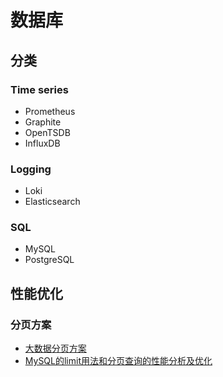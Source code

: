# 数据库

## 分类

### Time series

- Prometheus
- Graphite
- OpenTSDB
- InfluxDB

### Logging

- Loki
- Elasticsearch

### SQL

- MySQL
- PostgreSQL

## 性能优化

### 分页方案

- [大数据分页方案](https://segmentfault.com/a/1190000006499528#articleHeader6)
- [MySQL的limit用法和分页查询的性能分析及优化](https://segmentfault.com/a/1190000006499528#articleHeader6)
